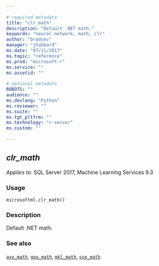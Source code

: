 ```yaml
--- 
 
# required metadata 
title: "clr_math" 
description: "Default .NET math." 
keywords: "neural network, math, clr" 
author: "bradsev" 
manager: "jhubbard" 
ms.date: "07/11/2017" 
ms.topic: "reference" 
ms.prod: "microsoft-r" 
ms.service: "" 
ms.assetid: "" 
 
# optional metadata 
ROBOTS: "" 
audience: "" 
ms.devlang: "Python" 
ms.reviewer: "" 
ms.suite: "" 
ms.tgt_pltfrm: "" 
ms.technology: "r-server" 
ms.custom: "" 
 
---
```


## *clr_math*


*Applies to:* SQL Server 2017, Machine Learning Services 9.3


### Usage



```
microsoftml.clr_math()
```




### Description

Default .NET math.


### See also

[`avx_math`](avx_math.md),
[`gpu_math`](gpu_math.md),
[`mkl_math`](mkl_math.md),
[`sse_math`](sse_math.md)
